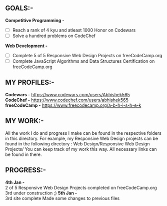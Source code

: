 ## GOALS:-
**Competitive Programming -**
- [ ] Reach a rank of 4 kyu and atleast 1000 Honor on Codewars
- [ ] Solve a hundred problems on CodeChef

**Web Development -**
- [ ] Complete 5 of 5 Responsive Web Design Projects on freeCodeCamp.org
- [ ] Complete JavaScript Algorithms and Data Structures Certification on freeCodeCamp.org

## MY PROFILES:-
**Codewars -** https://www.codewars.com/users/Abhishek565<br>
**CodeChef -** https://www.codechef.com/users/abhishek565<br>
**freeCodeCamp -** https://www.freecodecamp.org/a-b-h-i-s-h-e-k<br>

## MY WORK:-
All the work I do and progress I make can be found in the respective folders in this directory. For example, my Responsive Web Design projects can be found in the following directory : Web Design/Responsive Web Design Projects/
You can keep track of my work this way. All necessary links can be found in there. 

## PROGRESS:-
**4th Jan -**<br>
  2 of 5 Responsive Web Design Projects completed on freeCodeCamp.org<br>
  3rd under construction ;)
**5th Jan -**<br>
  3rd site complete
  Made some changes to previous files
